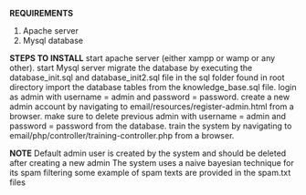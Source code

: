 __REQUIREMENTS__
1. Apache server
2. Mysql database

__STEPS TO INSTALL__
start apache server (either xampp or wamp or any other).
start Mysql server
migrate the database by executing the database_init.sql and database_init2.sql file in the sql folder found in root directory
import the database tables from the knowledge_base.sql file.
login as admin with username = admin and password = password.
create a new admin account by navigating to email/resources/register-admin.html from a browser.
make sure to delete previous admin with username = admin and password = password from the database.
train the system by navigating to email/php/controller/training-controller.php from a browser.

__NOTE__
Default admin user is created by the system and should be deleted after creating a new admin
The system uses a naive bayesian technique for its spam filtering
some example of spam texts are provided in the spam.txt files